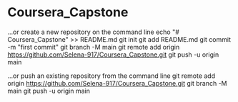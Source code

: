 # Coursera_Capstone

…or create a new repository on the command line
 echo "# Coursera_Capstone" >> README.md
git init
git add README.md
git commit -m "first commit"
git branch -M main
git remote add origin https://github.com/Selena-917/Coursera_Capstone.git
git push -u origin main
                
…or push an existing repository from the command line
 git remote add origin https://github.com/Selena-917/Coursera_Capstone.git
git branch -M main
git push -u origin main
